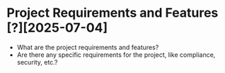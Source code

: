 # Project Requirements and Features [?][2025-07-04]

- What are the project requirements and features?
- Are there any specific requirements for the project, like compliance, security, etc.?
